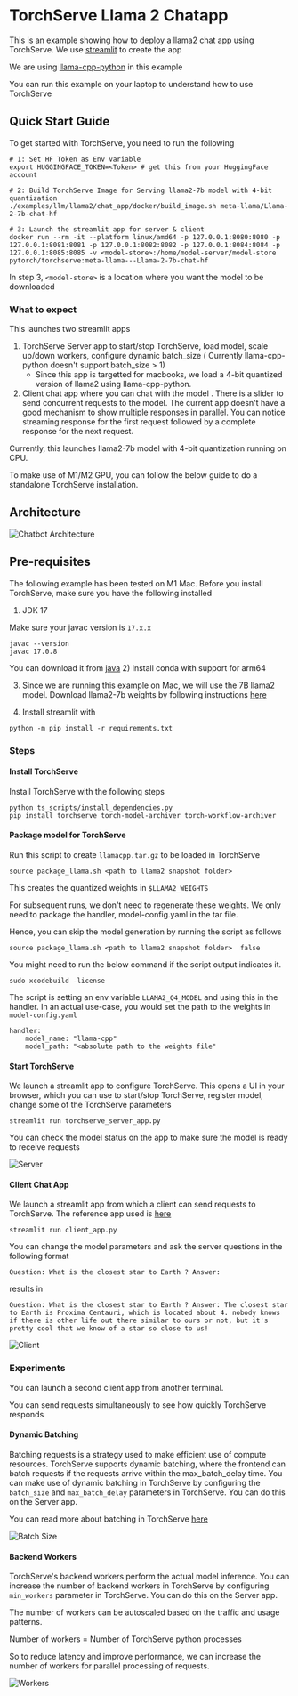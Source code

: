 
# TorchServe Llama 2 Chatapp

This is an example showing how to deploy a llama2 chat app using TorchServe.
We use [streamlit](https://github.com/streamlit/streamlit) to create the app

We are using [llama-cpp-python](https://github.com/abetlen/llama-cpp-python) in this example

You can run this example on your laptop to understand how to use TorchServe


## Quick Start Guide

To get started with TorchServe, you need to run the following

```
# 1: Set HF Token as Env variable
export HUGGINGFACE_TOKEN=<Token> # get this from your HuggingFace account

# 2: Build TorchServe Image for Serving llama2-7b model with 4-bit quantization
./examples/llm/llama2/chat_app/docker/build_image.sh meta-llama/Llama-2-7b-chat-hf

# 3: Launch the streamlit app for server & client
docker run --rm -it --platform linux/amd64 -p 127.0.0.1:8080:8080 -p 127.0.0.1:8081:8081 -p 127.0.0.1:8082:8082 -p 127.0.0.1:8084:8084 -p 127.0.0.1:8085:8085 -v <model-store>:/home/model-server/model-store pytorch/torchserve:meta-llama---Llama-2-7b-chat-hf
```
In step 3, `<model-store>` is a location where you want the model to be downloaded

### What to expect
This launches two streamlit apps
1. TorchServe Server app to start/stop TorchServe, load model, scale up/down workers, configure dynamic batch_size ( Currently llama-cpp-python doesn't support batch_size > 1)
    - Since this app is targetted for macbooks, we load a 4-bit quantized version of llama2 using llama-cpp-python.
2.  Client chat app where you can chat with the model . There is a slider to send concurrent requests to the model. The current app doesn't have a good mechanism to show multiple responses in parallel. You can notice streaming response for the first request followed by a complete response for the next request.

Currently, this launches llama2-7b model with 4-bit quantization running on CPU.

To make use of M1/M2 GPU, you can follow the below guide to do a standalone TorchServe installation.


## Architecture

![Chatbot Architecture](./screenshots/architecture.png)


## Pre-requisites

The following example has been tested on M1 Mac.
Before you install TorchServe, make sure you have the following installed
1) JDK 17

Make sure your javac version is `17.x.x`
```
javac --version
javac 17.0.8
```
You can download it from [java](https://www.oracle.com/java/technologies/downloads/#jdk17-mac)
2) Install conda with support for arm64

3) Since we are running this example on Mac, we will use the 7B llama2 model.
Download llama2-7b weights by following instructions [here](https://github.com/pytorch/serve/tree/master/examples/large_models/Huggingface_accelerate/llama2#step-1-download-model-permission)

4) Install streamlit with

```
python -m pip install -r requirements.txt
```


### Steps

#### Install TorchServe
Install TorchServe with the following steps

```
python ts_scripts/install_dependencies.py
pip install torchserve torch-model-archiver torch-workflow-archiver
```

#### Package model for TorchServe

Run this script to create `llamacpp.tar.gz` to be loaded in TorchServe

```
source package_llama.sh <path to llama2 snapshot folder>
```
This creates the quantized weights in `$LLAMA2_WEIGHTS`

For subsequent runs, we don't need to regenerate these weights. We only need to package the handler, model-config.yaml in the tar file.

Hence, you can skip the model generation by running the script as follows

```
source package_llama.sh <path to llama2 snapshot folder>  false
```

You might need to run the below command if the script output indicates it.
```
sudo xcodebuild -license
```

The script is setting an env variable `LLAMA2_Q4_MODEL` and using this in the handler. In an actual use-case, you would set the path to the weights in `model-config.yaml`

```
handler:
    model_name: "llama-cpp"
    model_path: "<absolute path to the weights file"
```


#### Start TorchServe

We launch a streamlit app to configure TorchServe. This opens a UI in your browser, which you can use to start/stop TorchServe, register model, change some of the TorchServe parameters

```
streamlit run torchserve_server_app.py
```

You can check the model status on the app to make sure the model is ready to receive requests

![Server](./screenshots/Server.png)

#### Client Chat App

We launch a streamlit app from which a client can send requests to TorchServe. The reference app used is [here](https://blog.streamlit.io/how-to-build-a-llama-2-chatbot/)

```
streamlit run client_app.py
```

You can change the model parameters and ask the server questions in the following format

```
Question: What is the closest star to Earth ? Answer:
```
results in

```
Question: What is the closest star to Earth ? Answer: The closest star to Earth is Proxima Centauri, which is located about 4. nobody knows if there is other life out there similar to ours or not, but it's pretty cool that we know of a star so close to us!
```

![Client](./screenshots/Client.png)


### Experiments

You can launch a second client app from another terminal.

You can send requests simultaneously to see how quickly TorchServe responds

#### Dynamic Batching

Batching requests is a strategy used to make efficient use of compute resources. TorchServe supports dynamic batching, where the frontend can batch requests if the requests arrive within the max_batch_delay time.
You can make use of dynamic batching in TorchServe by configuring the `batch_size` and `max_batch_delay` parameters in TorchServe. You can do this on the Server app.

You can read more about batching in TorchServe [here](https://github.com/pytorch/serve/blob/master/docs/batch_inference_with_ts.md)

![Batch Size](./screenshots/batch_size.png)

#### Backend Workers

TorchServe's backend workers perform the actual model inference.
You can increase the number of backend workers in TorchServe by configuring  `min_workers` parameter in TorchServe. You can do this on the Server app.

The number of workers can be autoscaled based on the traffic and usage patterns.

Number of workers = Number of TorchServe python processes

So to reduce latency and improve performance, we can increase the number of workers for parallel processing of requests.

![Workers](./screenshots/Workers.png)
